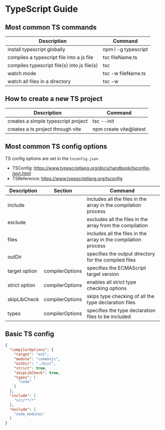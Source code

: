 # TypeScript Guide

## Most common TS commands

| Description                                 | Command             |
|---------------------------------------------|---------------------|
| install typescript globally                 | npm i -g typescript |
| compiles a typescript file into a js file   | tsc fileName.ts     |
| compiles typescript file(s) into js file(s) | tsc                 |
| watch mode                                  | tsc -w fileName.ts  |
| watch all files in a directory              | tsc -w              |

## How to create a new TS project

| Description                         | Command                |
|-------------------------------------|------------------------|
| creates a simple typescript project | tsc --init             |
| creates a ts project through vite   | npm create vite@latest |

## Most common TS config options

TS config options are set in the `tsconfig.json`

- TSConfig:    https://www.typescriptlang.org/docs/handbook/tsconfig-json.html
- TSReference: https://www.typescriptlang.org/tsconfig

| Description   | Section         | Command                                                        |
|---------------|-----------------|----------------------------------------------------------------|
| include       |                 | includes all the files in the array in the compilation process |
| exclude       |                 | excludes all the files in the array from the compilation       |
| files         |                 | includes all the files in the array in the compilation process |
| outDir        |                 | specifies the output directory for the compiled files          |
| target option | compilerOptions | specifies the ECMAScript target version                        |
| strict option | compilerOptions | enables all strict type checking options                       |
| skipLibCheck  | compilerOptions | skips type checking of all the type declaration files          |
| types         | compilerOptions | specifies the type declaration files to be included            |

## Basic TS config

```json
{
  "compilerOptions": {
    "target": "es5",
    "module": "commonjs",
    "outDir": "./dist",
    "strict": true,
    "skipLibCheck": true,
    "types": [
      "node"
    ]
  },
  "include": [
    "src/**/*"
  ],
  "exclude": [
    "node_modules"
  ]
}
```



